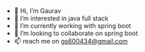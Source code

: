 - 👋 Hi, I’m Gaurav
- 👀 I’m interested in java full stack
- 🌱 I’m currently working with spring boot
- 💞️ I’m looking to collaborate on spring boot
- 📫 reach me on gs600434@gmail.com

<!---
Aura-97/Aura-97 is a ✨ special ✨ repository because its `README.md` (this file) appears on your GitHub profile.
You can click the Preview link to take a look at your changes.
--->

